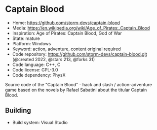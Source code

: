 # Captain Blood

- Home: https://github.com/storm-devs/captain-blood
- Media: https://en.wikipedia.org/wiki/Age_of_Pirates:_Captain_Blood
- Inspiration: Age of Pirates: Captain Blood, God of War
- State: mature
- Platform: Windows
- Keyword: action, adventure, content original required
- Code repository: https://github.com/storm-devs/captain-blood.git (@created 2022, @stars 213, @forks 31)
- Code language: C++, C
- Code license: GPL-3.0
- Code dependency: PhysX

Source code of the "Captain Blood" - hack and slash / action-adventure game based on the novels by Rafael Sabatini about the titular Captain Blood.

## Building

- Build system: Visual Studio
